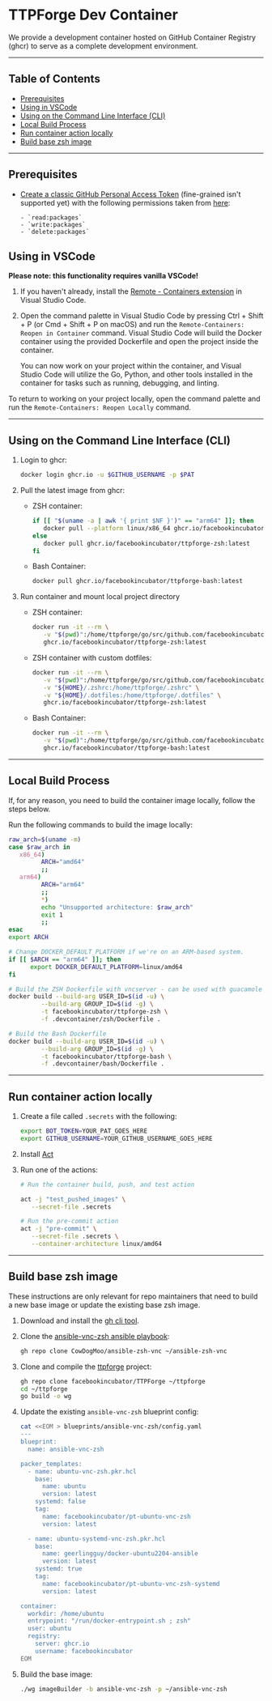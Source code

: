 # TTPForge Dev Container

We provide a development container hosted on
GitHub Container Registry (ghcr) to serve as a
complete development environment.

---

## Table of Contents

- [Prerequisites](#prerequisites)
- [Using in VSCode](#using-in-vscode)
- [Using on the Command Line Interface (CLI)](#using-on-the-command-line-interface-cli)
- [Local Build Process](#local-build-process)
- [Run container action locally](#run-container-action-locally)
- [Build base zsh image](#build-base-zsh-image)

---

## Prerequisites

- [Create a classic GitHub Personal Access Token](https://docs.github.com/en/github/authenticating-to-github/keeping-your-account-and-data-secure/creating-a-personal-access-token)
  (fine-grained isn't supported yet) with the following permissions
  taken from [here](https://docs.github.com/en/packages/working-with-a-github-packages-registry/working-with-the-container-registry):

      - `read:packages`
      - `write:packages`
      - `delete:packages`

## Using in VSCode

**Please note: this functionality requires vanilla VSCode!**

1. If you haven't already, install the
   [Remote - Containers extension](https://marketplace.visualstudio.com/items?itemName=ms-vscode-remote.remote-containers)
   in Visual Studio Code.

1. Open the command palette in Visual Studio Code by
   pressing Ctrl + Shift + P (or Cmd + Shift + P on macOS)
   and run the `Remote-Containers: Reopen in Container`
   command. Visual Studio Code will build the Docker
   container using the provided Dockerfile and open
   the project inside the container.

   You can now work on your project within the container,
   and Visual Studio Code will utilize the Go, Python,
   and other tools installed in the container for tasks
   such as running, debugging, and linting.

To return to working on your project locally, open the command palette
and run the `Remote-Containers: Reopen Locally` command.

---

## Using on the Command Line Interface (CLI)

1. Login to ghcr:

   ```bash
   docker login ghcr.io -u $GITHUB_USERNAME -p $PAT
   ```

1. Pull the latest image from ghcr:

   - ZSH container:

      ```zsh
      if [[ "$(uname -a | awk '{ print $NF }')" == "arm64" ]]; then
         docker pull --platform linux/x86_64 ghcr.io/facebookincubator/ttpforge-zsh
      else
         docker pull ghcr.io/facebookincubator/ttpforge-zsh:latest
      fi
      ```

   - Bash Container:

      ```bash
      docker pull ghcr.io/facebookincubator/ttpforge-bash:latest
      ```

1. Run container and mount local project directory

   - ZSH container:

      ```zsh
      docker run -it --rm \
         -v "$(pwd)":/home/ttpforge/go/src/github.com/facebookincubator/ttpforge \
         ghcr.io/facebookincubator/ttpforge-zsh:latest
      ```

   - ZSH container with custom dotfiles:

      ```zsh
      docker run -it --rm \
         -v "$(pwd)":/home/ttpforge/go/src/github.com/facebookincubator/ttpforge \
         -v "${HOME}/.zshrc:/home/ttpforge/.zshrc" \
         -v "${HOME}/.dotfiles:/home/ttpforge/.dotfiles" \
         ghcr.io/facebookincubator/ttpforge-zsh:latest
      ```

   - Bash Container:

      ```bash
      docker run -it --rm \
         -v "$(pwd)":/home/ttpforge/go/src/github.com/facebookincubator/ttpforge \
         ghcr.io/facebookincubator/ttpforge-bash:latest
      ```

---

## Local Build Process

If, for any reason, you need to build the container image
locally, follow the steps below.

Run the following commands to build the image locally:

```bash
raw_arch=$(uname -m)
case $raw_arch in
   x86_64)
         ARCH="amd64"
         ;;
   arm64)
         ARCH="arm64"
         ;;
         *)
         echo "Unsupported architecture: $raw_arch"
         exit 1
         ;;
esac
export ARCH

# Change DOCKER_DEFAULT_PLATFORM if we're on an ARM-based system.
if [[ $ARCH == "arm64" ]]; then
      export DOCKER_DEFAULT_PLATFORM=linux/amd64
fi

# Build the ZSH Dockerfile with vncserver - can be used with guacamole
docker build --build-arg USER_ID=$(id -u) \
         --build-arg GROUP_ID=$(id -g) \
         -t facebookincubator/ttpforge-zsh \
         -f .devcontainer/zsh/Dockerfile .

# Build the Bash Dockerfile
docker build --build-arg USER_ID=$(id -u) \
         --build-arg GROUP_ID=$(id -g) \
         -t facebookincubator/ttpforge-bash \
         -f .devcontainer/bash/Dockerfile .
```

---

## Run container action locally

1. Create a file called `.secrets` with the following:

   ```bash
   export BOT_TOKEN=YOUR_PAT_GOES_HERE
   export GITHUB_USERNAME=YOUR_GITHUB_USERNAME_GOES_HERE
   ```

1. Install [Act](https://github.com/nektos/act)

1. Run one of the actions:

   ```bash
   # Run the container build, push, and test action

   act -j "test_pushed_images" \
      --secret-file .secrets

   # Run the pre-commit action
   act -j "pre-commit" \
      --secret-file .secrets \
      --container-architecture linux/amd64
   ```

---

## Build base zsh image

These instructions are only relevant for repo maintainers that need
to build a new base image or update the existing base zsh image.

1. Download and install the [gh cli tool](https://cli.github.com/).

1. Clone the [ansible-vnc-zsh ansible playbook](https://github.com/CowDogMoo/ansible-vnc-zsh):

   ```bash
   gh repo clone CowDogMoo/ansible-zsh-vnc ~/ansible-zsh-vnc
   ```

1. Clone and compile the [ttpforge](https://github.com/CowDogMoo/ttpforge) project:

   ```bash
   gh repo clone facebookincubator/TTPForge ~/ttpforge
   cd ~/ttpforge
   go build -o wg
   ```

1. Update the existing `ansible-vnc-zsh` blueprint config:

   ```bash
   cat <<EOM > blueprints/ansible-vnc-zsh/config.yaml
   ---
   blueprint:
     name: ansible-vnc-zsh

   packer_templates:
     - name: ubuntu-vnc-zsh.pkr.hcl
       base:
         name: ubuntu
         version: latest
       systemd: false
       tag:
         name: facebookincubator/pt-ubuntu-vnc-zsh
         version: latest

     - name: ubuntu-systemd-vnc-zsh.pkr.hcl
       base:
         name: geerlingguy/docker-ubuntu2204-ansible
         version: latest
       systemd: true
       tag:
         name: facebookincubator/pt-ubuntu-vnc-zsh-systemd
         version: latest

   container:
     workdir: /home/ubuntu
     entrypoint: "/run/docker-entrypoint.sh ; zsh"
     user: ubuntu
     registry:
       server: ghcr.io
       username: facebookincubator
   EOM
   ```

1. Build the base image:

   ```bash
   ./wg imageBuilder -b ansible-vnc-zsh -p ~/ansible-vnc-zsh
   ```
